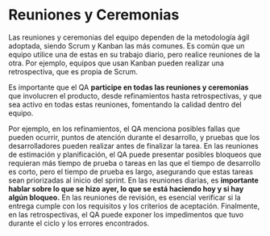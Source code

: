 # Reuniones y Ceremonias

Las reuniones y ceremonias del equipo dependen de la metodología ágil adoptada, siendo Scrum y Kanban las más comunes. Es común que un equipo utilice una de estas en su trabajo diario, pero realice reuniones de la otra. Por ejemplo, equipos que usan Kanban pueden realizar una retrospectiva, que es propia de Scrum.

Es importante que el QA **participe en todas las reuniones y ceremonias** que involucren el producto, desde refinamientos hasta retrospectivas, y que sea activo en todas estas reuniones, fomentando la calidad dentro del equipo.

Por ejemplo, en los refinamientos, el QA menciona posibles fallas que pueden ocurrir, puntos de atención durante el desarrollo, y pruebas que los desarrolladores pueden realizar antes de finalizar la tarea. En las reuniones de estimación y planificación, el QA puede presentar posibles bloqueos que requieran más tiempo de prueba o tareas en las que el tiempo de desarrollo es corto, pero el tiempo de prueba es largo, asegurando que estas tareas sean priorizadas al inicio del sprint. En las reuniones diarias, es **importante hablar sobre lo que se hizo ayer, lo que se está haciendo hoy y si hay algún bloqueo.** En las reuniones de revisión, es esencial verificar si la entrega cumple con los requisitos y los criterios de aceptación. Finalmente, en las retrospectivas, el QA puede exponer los impedimentos que tuvo durante el ciclo y los errores encontrados.
